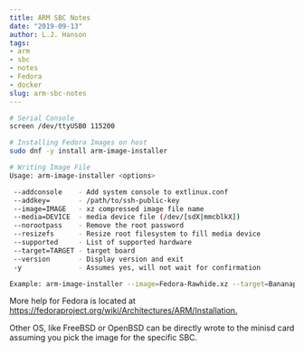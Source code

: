 ```yaml
---
title: ARM SBC Notes
date: "2019-09-13"
author: L.J. Hanson
tags:
- arm
- sbc
- notes
- Fedora
- docker
slug: arm-sbc-notes
---
```


```bash
# Serial Console
screen /dev/ttyUSB0 115200
```

```bash
# Installing Fedora Images on host
sudo dnf -y install arm-image-installer
```

```bash
# Writing Image File
Usage: arm-image-installer <options>

 --addconsole    - Add system console to extlinux.conf
 --addkey=       - /path/to/ssh-public-key
 --image=IMAGE   - xz compressed image file name
 --media=DEVICE  - media device file (/dev/[sdX|mmcblkX])
 --norootpass    - Remove the root password
 --resizefs      - Resize root filesystem to fill media device
 --supported     - List of supported hardware
 --target=TARGET - target board
 --version       - Display version and exit
 -y              - Assumes yes, will not wait for confirmation

Example: arm-image-installer --image=Fedora-Rawhide.xz --target=Bananapi --media=/dev/mmcblk0
```

More help for Fedora is located at <https://fedoraproject.org/wiki/Architectures/ARM/Installation.>

Other OS, like FreeBSD or OpenBSD can be directly wrote to the minisd card assuming you pick the image for the specific SBC.
